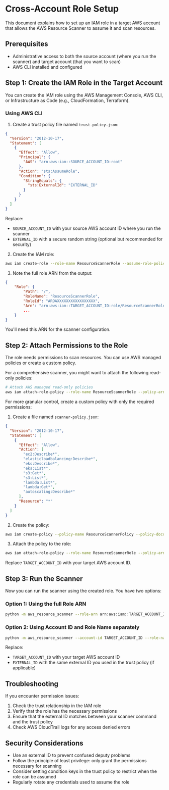 # Cross-Account Role Setup

This document explains how to set up an IAM role in a target AWS account that allows the AWS Resource Scanner to assume it and scan resources.

## Prerequisites

- Administrative access to both the source account (where you run the scanner) and target account (that you want to scan)
- AWS CLI installed and configured

## Step 1: Create the IAM Role in the Target Account

You can create the IAM role using the AWS Management Console, AWS CLI, or Infrastructure as Code (e.g., CloudFormation, Terraform).

### Using AWS CLI

1. Create a trust policy file named `trust-policy.json`:

```json
{
  "Version": "2012-10-17",
  "Statement": [
    {
      "Effect": "Allow",
      "Principal": {
        "AWS": "arn:aws:iam::SOURCE_ACCOUNT_ID:root"
      },
      "Action": "sts:AssumeRole",
      "Condition": {
        "StringEquals": {
          "sts:ExternalId": "EXTERNAL_ID"
        }
      }
    }
  ]
}
```

Replace:
- `SOURCE_ACCOUNT_ID` with your source AWS account ID where you run the scanner
- `EXTERNAL_ID` with a secure random string (optional but recommended for security)

2. Create the IAM role:

```bash
aws iam create-role --role-name ResourceScannerRole --assume-role-policy-document file://trust-policy.json
```

3. Note the full role ARN from the output:

```json
{
    "Role": {
        "Path": "/",
        "RoleName": "ResourceScannerRole",
        "RoleId": "AROAXXXXXXXXXXXXXXXXX",
        "Arn": "arn:aws:iam::TARGET_ACCOUNT_ID:role/ResourceScannerRole",
        ...
    }
}
```

You'll need this ARN for the scanner configuration.

## Step 2: Attach Permissions to the Role

The role needs permissions to scan resources. You can use AWS managed policies or create a custom policy.

For a comprehensive scanner, you might want to attach the following read-only policies:

```bash
# Attach AWS managed read-only policies
aws iam attach-role-policy --role-name ResourceScannerRole --policy-arn arn:aws:iam::aws:policy/ReadOnlyAccess
```

For more granular control, create a custom policy with only the required permissions:

1. Create a file named `scanner-policy.json`:

```json
{
  "Version": "2012-10-17",
  "Statement": [
    {
      "Effect": "Allow",
      "Action": [
        "ec2:Describe*",
        "elasticloadbalancing:Describe*",
        "eks:Describe*",
        "eks:List*",
        "s3:Get*",
        "s3:List*",
        "lambda:List*",
        "lambda:Get*",
        "autoscaling:Describe*"
      ],
      "Resource": "*"
    }
  ]
}
```

2. Create the policy:

```bash
aws iam create-policy --policy-name ResourceScannerPolicy --policy-document file://scanner-policy.json
```

3. Attach the policy to the role:

```bash
aws iam attach-role-policy --role-name ResourceScannerRole --policy-arn arn:aws:iam::TARGET_ACCOUNT_ID:policy/ResourceScannerPolicy
```

Replace `TARGET_ACCOUNT_ID` with your target AWS account ID.

## Step 3: Run the Scanner

Now you can run the scanner using the created role. You have two options:

### Option 1: Using the full Role ARN

```bash
python -m aws_resource_scanner --role-arn arn:aws:iam::TARGET_ACCOUNT_ID:role/ResourceScannerRole --external-id EXTERNAL_ID
```

### Option 2: Using Account ID and Role Name separately

```bash
python -m aws_resource_scanner --account-id TARGET_ACCOUNT_ID --role-name ResourceScannerRole --external-id EXTERNAL_ID
```

Replace:
- `TARGET_ACCOUNT_ID` with your target AWS account ID
- `EXTERNAL_ID` with the same external ID you used in the trust policy (if applicable)

## Troubleshooting

If you encounter permission issues:

1. Check the trust relationship in the IAM role
2. Verify that the role has the necessary permissions
3. Ensure that the external ID matches between your scanner command and the trust policy
4. Check AWS CloudTrail logs for any access denied errors

## Security Considerations

- Use an external ID to prevent confused deputy problems
- Follow the principle of least privilege: only grant the permissions necessary for scanning
- Consider setting condition keys in the trust policy to restrict when the role can be assumed
- Regularly rotate any credentials used to assume the role 